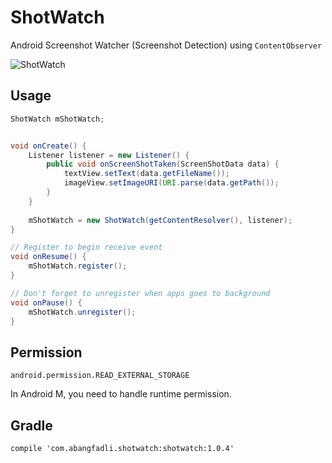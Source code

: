 # ShotWatch
Android Screenshot Watcher (Screenshot Detection) using `ContentObserver`

![ShotWatch](https://github.com/abangfadli/shotwatch/raw/master/shotwatch.gif)

## Usage
```java
ShotWatch mShotWatch;


void onCreate() {
	Listener listener = new Listener() {
		public void onScreenShotTaken(ScreenShotData data) {
			textView.setText(data.getFileName());
			imageView.setImageURI(URI.parse(data.getPath());
		}
	}
	
	mShotWatch = new ShotWatch(getContentResolver(), listener);
}

// Register to begin receive event
void onResume() {
	mShotWatch.register();
}

// Don't forget to unregister when apps goes to background
void onPause() {
	mShotWatch.unregister();
}
```

## Permission
`android.permission.READ_EXTERNAL_STORAGE`

In Android M, you need to handle runtime permission.

## Gradle
`compile 'com.abangfadli.shotwatch:shotwatch:1.0.4'`
